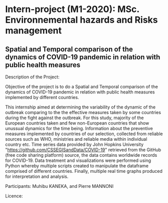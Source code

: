 # Intern-project (M1-2020): MSc. Environnemental hazards and Risks management
Spatial and Temporal comparison of the dynamics of COVID-19 pandemic in relation with public health measures 
-----------------------
Description of the Project:

Objective of the project is to do a Spatial and Temporal comparison of the dynamics of COVID-19 pandemic in relation with public health measures implemented by different  countries.

This internship aimed at determining the variability of the dynamic of the outbreak comparing to the the effective measures taken by some countries during the fight against the outbreak. For this study, majority of the European countries taken and few non-European countries that show unussual dynamics for the time being.
Information about the preventive measures implemented by countries of our selection, collected from reliable sources such as WHO, ministries and  reliable media within individual country etc.
Time series data provided by John Hopkins University "https://github.com/CSSEGISandData/COVID-19" retrieved from the GitHub (free code sharing platform) source, the data contains worldwide records for COVID-19. 
Data treatment and visualizations were performed using Python whereby multiple scripts created to manipulate the dataframe comprised of different countries. Finally, multiple real time graphs produced for interpretation and analysis.




Participants:
Muhibu KANEKA, and 
Pierre MANNONI

Licence:

